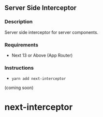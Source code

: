 ## Server Side Interceptor

### Description

Server side interceptor for server components.

### Requirements

- Next 13 or Above (App Router)

### Instructions

- `yarn add next-interceptor`

(coming soon)

# next-interceptor
